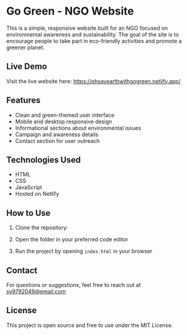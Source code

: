 # Go Green - NGO Website

This is a simple, responsive website built for an NGO focused on environmental awareness and sustainability. The goal of the site is to encourage people to take part in eco-friendly activities and promote a greener planet.

## Live Demo

Visit the live website here: https://phsavearthwithgogreen.netlify.app/

## Features

- Clean and green-themed user interface
- Mobile and desktop responsive design
- Informational sections about environmental issues
- Campaign and awareness details
- Contact section for user outreach

## Technologies Used

- HTML
- CSS
- JavaScript
- Hosted on Netlify

## How to Use

1. Clone the repository:

2. Open the folder in your preferred code editor

3. Run the project by opening `index.html` in your browser

## Contact

For questions or suggestions, feel free to reach out at sy9792049@email.com

## License

This project is open source and free to use under the MIT License.
